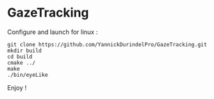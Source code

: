 # GazeTracking

Configure and launch for linux : 

```
git clone https://github.com/YannickDurindelPro/GazeTracking.git
mkdir build
cd build
cmake ../
make
./bin/eyeLike
```

Enjoy !
